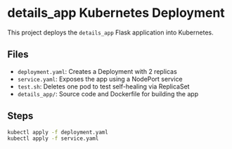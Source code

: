 # details_app Kubernetes Deployment

This project deploys the `details_app` Flask application into Kubernetes.

## Files
- `deployment.yaml`: Creates a Deployment with 2 replicas
- `service.yaml`: Exposes the app using a NodePort service
- `test.sh`: Deletes one pod to test self-healing via ReplicaSet
- `details_app/`: Source code and Dockerfile for building the app

## Steps

```bash
kubectl apply -f deployment.yaml
kubectl apply -f service.yaml
